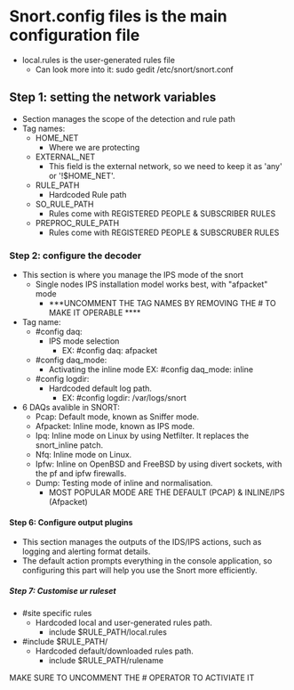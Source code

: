 # Snort.config files is the main configuration file

- local.rules is the user-generated rules file
  - Can look more into it: sudo gedit /etc/snort/snort.conf

## Step 1: setting the network variables

- Section manages the scope of the detection and rule path
- Tag names:
  - HOME_NET
    - Where we are protecting
  - EXTERNAL_NET
    - This field is the external network, so we need to keep it as 'any' or '!$HOME_NET'.
  - RULE_PATH
    - Hardcoded Rule path
  - SO_RULE_PATH
    - Rules come with REGISTERED PEOPLE & SUBSCRIBER RULES
  - PREPROC_RULE_PATH
    - Rules come with REGISTERED PEOPLE & SUBSCRUBER RULES

### Step 2: configure the decoder

- This section is where you manage the IPS mode of the snort
  - Single nodes IPS installation model works best, with "afpacket" mode
    - ***UNCOMMENT THE TAG NAMES BY REMOVING THE # TO MAKE IT OPERABLE ****
- Tag name:
  - #config daq:
    - IPS mode selection
      - EX: #config daq: afpacket
  - #config daq_mode:
    - Activating the inline mode
        EX: #config daq_mode: inline
  - #config logdir:
    - Hardcoded default log path.
      - EX: #config logdir: /var/logs/snort
- 6 DAQs avalible in SNORT:
  - Pcap: Default mode, known as Sniffer mode.
  - Afpacket: Inline mode, known as IPS mode.
  - Ipq: Inline mode on Linux by using Netfilter. It replaces the snort_inline patch.  
  - Nfq: Inline mode on Linux.
  - Ipfw: Inline on OpenBSD and FreeBSD by using divert sockets, with the pf and ipfw firewalls.
  - Dump: Testing mode of inline and normalisation.
    - MOST POPULAR MODE ARE THE DEFAULT (PCAP) & INLINE/IPS (Afpacket)

#### Step 6: Configure output plugins

- This section manages the outputs of the IDS/IPS actions, such as logging and alerting format details.
- The default action prompts everything in the console application, so configuring this part will help you use the Snort more efficiently.

##### Step 7: Customise ur ruleset

- #site specific rules
  - Hardcoded local and user-generated rules path.
    - include $RULE_PATH/local.rules
- #include $RULE_PATH/
  - Hardcoded default/downloaded rules path.
    - include $RULE_PATH/rulename

MAKE SURE TO UNCOMMENT THE # OPERATOR TO ACTIVIATE IT
